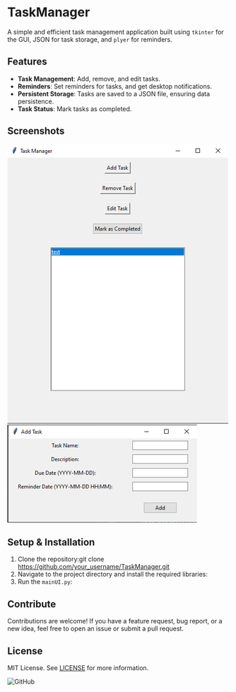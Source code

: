# TaskManager

A simple and efficient task management application built using `tkinter` for the GUI, JSON for task storage, and `plyer` for reminders.

## Features

- **Task Management**: Add, remove, and edit tasks.
- **Reminders**: Set reminders for tasks, and get desktop notifications.
- **Persistent Storage**: Tasks are saved to a JSON file, ensuring data persistence.
- **Task Status**: Mark tasks as completed.


## Screenshots

![Main Window](Screenshot_1.png)
![Add Task Window](Screenshot_2.png)


## Setup & Installation

1. Clone the repository:git clone https://github.com/your_username/TaskManager.git
2. Navigate to the project directory and install the required libraries:
3. Run the `mainUI.py`:

## Contribute

Contributions are welcome! If you have a feature request, bug report, or a new idea, feel free to open an issue or submit a pull request.


## License

MIT License. See [LICENSE](LICENSE) for more information.


![GitHub](https://img.shields.io/github/license/ThomasVasileiadis/TaskManager)






